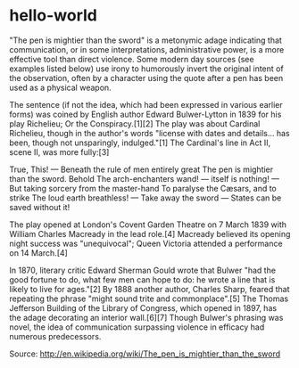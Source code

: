 hello-world
===========
"The pen is mightier than the sword" is a metonymic adage indicating that communication, or in some interpretations, administrative power, is a more effective tool than direct violence. Some modern day sources (see examples listed below) use irony to humorously invert the original intent of the observation, often by a character using the quote after a pen has been used as a physical weapon.

The sentence (if not the idea, which had been expressed in various earlier forms) was coined by English author Edward Bulwer-Lytton in 1839 for his play Richelieu; Or the Conspiracy.[1][2] The play was about Cardinal Richelieu, though in the author's words "license with dates and details... has been, though not unsparingly, indulged."[1] The Cardinal's line in Act II, scene II, was more fully:[3]

True, This! —
Beneath the rule of men entirely great
The pen is mightier than the sword. Behold
The arch-enchanters wand! — itself is nothing! —
But taking sorcery from the master-hand
To paralyse the Cæsars, and to strike
The loud earth breathless! — Take away the sword —
States can be saved without it!

The play opened at London's Covent Garden Theatre on 7 March 1839 with William Charles Macready in the lead role.[4] Macready believed its opening night success was "unequivocal"; Queen Victoria attended a performance on 14 March.[4]

In 1870, literary critic Edward Sherman Gould wrote that Bulwer "had the good fortune to do, what few men can hope to do: he wrote a line that is likely to live for ages."[2] By 1888 another author, Charles Sharp, feared that repeating the phrase "might sound trite and commonplace".[5] The Thomas Jefferson Building of the Library of Congress, which opened in 1897, has the adage decorating an interior wall.[6][7] Though Bulwer's phrasing was novel, the idea of communication surpassing violence in efficacy had numerous predecessors.

Source: http://en.wikipedia.org/wiki/The_pen_is_mightier_than_the_sword
